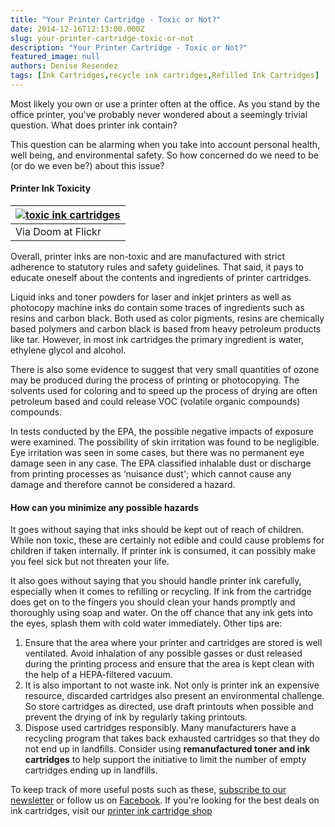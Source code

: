 ```yaml
---
title: "Your Printer Cartridge - Toxic or Not?"
date: 2014-12-16T12:13:00.000Z
slug: your-printer-cartridge-toxic-or-not
description: "Your Printer Cartridge - Toxic or Not?"
featured_image: null
authors: Denise Resendez
tags: [Ink Cartridges,recycle ink cartridges,Refilled Ink Cartridges]
---
```


Most likely you own or use a printer often at the office. As you stand by the office printer, you've probably never wondered about a seemingly trivial question. What does printer ink contain?

This question can be alarming when you take into account personal health, well being, and environmental safety. So how concerned do we need to be (or do we even be?) about this issue?

#### Printer Ink Toxicity

| [![toxic ink cartridges](/blog/images/4605714856_b97082c517_b.jpg "Ink cartridges")](/blog/images/4605714856%5Fb97082c517%5Fb.jpg) |
| ---------------------------------------------------------------------------------------------------------------------------------- |
| Via Doom at Flickr                                                                                                                 |

Overall, printer inks are non-toxic and are manufactured with strict adherence to statutory rules and safety guidelines. That said, it pays to educate oneself about the contents and ingredients of printer cartridges. 

Liquid inks and toner powders for laser and inkjet printers as well as photocopy machine inks do contain some traces of ingredients such as resins and carbon black. Both used as color pigments, resins are chemically based polymers and carbon black is based from heavy petroleum products like tar. However, in most ink cartridges the primary ingredient is water, ethylene glycol and alcohol. 

There is also some evidence to suggest that very small quantities of ozone may be produced during the process of printing or photocopying. The solvents used for coloring and to speed up the process of drying are often petroleum based and could release VOC (volatile organic compounds) compounds.

In tests conducted by the EPA, the possible negative impacts of exposure were examined. The possibility of skin irritation was found to be negligible. Eye irritation was seen in some cases, but there was no permanent eye damage seen in any case. The EPA classified inhalable dust or discharge from printing processes as ‘nuisance dust'; which cannot cause any damage and therefore cannot be considered a hazard.

#### How can you minimize any possible hazards

It goes without saying that inks should be kept out of reach of children. While non toxic, these are certainly not edible and could cause problems for children if taken internally. If printer ink is consumed, it can possibly make you feel sick but not threaten your life.

It also goes without saying that you should handle printer ink carefully, especially when it comes to refilling or recycling. If ink from the cartridge does get on to the fingers you should clean your hands promptly and thoroughly using soap and water. On the off chance that any ink gets into the eyes, splash them with cold water immediately. Other tips are:

1. Ensure that the area where your printer and cartridges are stored is well ventilated. Avoid inhalation of any possible gasses or dust released during the printing process and ensure that the area is kept clean with the help of a HEPA-filtered vacuum.
2. It is also important to not waste ink. Not only is printer ink an expensive resource, discarded cartridges also present an environmental challenge. So store cartridges as directed, use draft printouts when possible and prevent the drying of ink by regularly taking printouts.
3. Dispose used cartridges responsibly. Many manufacturers have a recycling program that takes back exhausted cartridges so that they do not end up in landfills. Consider using **remanufactured toner and ink cartridges** to help support the initiative to limit the number of empty cartridges ending up in landfills.

  
To keep track of more useful posts such as these, [subscribe to our newsletter](https://www.comboink.com/coupon) or follow us on [Facebook](https://www.facebook.com/comboink/). If you're looking for the best deals on ink cartridges, visit our [printer ink cartridge shop](https://www.comboink.com/)